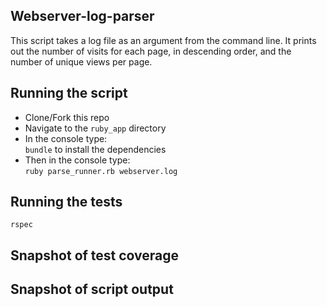 ## Webserver-log-parser

This script takes a log file as an argument from the command line. It prints out the number of visits for each page, in descending order, and the number of unique views per page. 


## Running the script
- Clone/Fork this repo
- Navigate to the ```ruby_app``` directory
- In the console type:<br>
```bundle``` to install the dependencies
- Then in the console type:<br>
```ruby parse_runner.rb webserver.log```


## Running the tests
```rspec```

## Snapshot of test coverage


## Snapshot of script output